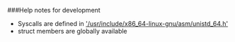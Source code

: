 ###Help notes for development

* Syscalls are defined in ['/usr/include/x86_64-linux-gnu/asm/unistd_64.h'](/usr/include/x86_64-linux-gnu/asm/unistd_64.h)
* struct members are globally available
